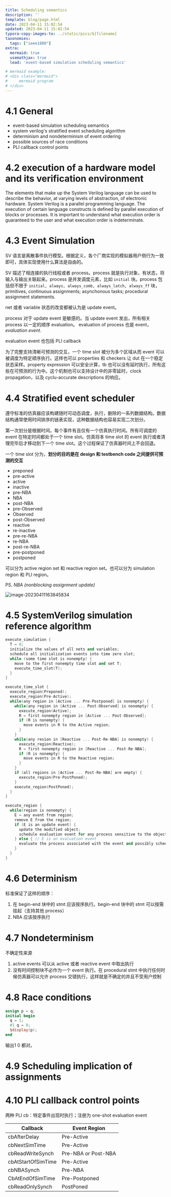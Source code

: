 ```yaml
---
title: Scheduling semantics
description: ''
template: blog/page.html
date: 2023-04-11 15:02:54
updated: 2023-04-11 15:02:54
typora-copy-images-to: ../static/pics/${filename}
taxonomies:
  tags: ["ieee1800"]
extra:
  mermaid: true
  usemathjax: true
  lead: 'event-based simulation scheduling semantics'

# mermaid example: 
# <div class="mermaid">
#     mermaid program
# </div>
---
```


# 4.1 General
- event-based simulation scheduling semantics
- system verilog's stratified event scheduling algorithm
- determinism and nondeterminism of event ordering
- possible sources of race conditions
- PLI callback control points

# 4.2 execution of a hardware model and its verification environment
The elements that make up the System Verilog language can be used to describe the behavior, at varying levels of abstraction, of electronic hardware. System Verilog is a parallel programming language. The execution of certain language constructs is defined by parallel execution of blocks or processes. It is important to understand what execution order is guaranteed to the user and what execution order is indeterminate.

# 4.3 Event Simulation
SV 语言是离散事件执行模型。根据定义，各个厂商实现的模拟器用户侧行为一致即可，具体实现使用什么算法是自由的。

SV 描述了相连接的执行线程或者 process。process 就是执行对象，有状态，将输入与输出关联起来。process 是并发调度元素，比如 `initial` 块。process 包括但不限于 `initial, always, always_comb, always_latch, always_ff` 块，primitives, continuous assignments; asynchonous tasks; procedural assignment statements.

net 或者 variable 状态的改变都被认为是 update event。

process 对于 update event 是敏感的。当 update event 发出，所有相关 process 以一定的顺序 evaluation。 evaluation of process 也是 event，*evaluation event*.

evaluation event 也包括 PLI callback

为了完整支持清晰可预测的交互，一个 time slot 被分为多个区域从而 event 可以被调度为特定顺序执行。这样也可以 properties 和 checkers 让 dut 在一个稳定状态采样。property expression 可以安全计算，tb 也可以没有延时执行，所有这些在可预测的行为中。这个机制也可以支持设计中的非零延时，clock propagation，以及 cyclu-accurate descriptions 的响应。

# 4.4 Stratified event scheduler
遵守标准的仿真器应该构建随时可动态调度，执行，删除的一系列数据结构。数据结构通常使用时间排序的链表实现，这种数据结构也容易实现二次划分。

第一次划分是根据时间。每个事件有且仅有一个仿真执行时间。所有可调度的 event 在特定时间都处于一个 time slot。仿真将本 time slot 的 event 执行或者清理完毕后才移动到下一个 time slot。这个过程保证了仿真器时间上不会回退。

一个 time slot 分为，**划分的目的是在 design 和 testbench code 之间提供可预测的交互**

- preponed
- pre-active
- active
- inactive
- pre-NBA
- NBA
- post-NBA
- pre-Observed
- Observed
- post-Observed
- reactive
- re-inactive
- pre-re-NBA
- re-NBA
- post-re-NBA
- pre-postponed
- postponed

可以分为 active region set 和 reactive region set。也可以分为 simulation region 和 PLI region。

PS. *NBA (nonblocking assignment update)*

![image-20230411163845834](https://wendajiang.github.io/pics/scheduling_semantics/image-20230411163845834.png)

# 4.5 SystemVerilog simulation reference algorithm
```cpp
execute_simulation {
  T = 0;
  initialize the values of all nets and variables;
  schedule all initialization events into time zero slot;
  while (some time slot is nonempty) {
    move to the first nonempty time slot and set T;
    execute_time_slot(T);
  }
}

execute_time_slot {
  execute_region(Preponed);
  execute_region(Pre-Active);
  while(any region in [Active ... Pre-Postponed] is nonempty) {
    while(any region in [Active ... Post-Observed] is nonempty) {
      execute_region(Active);
      R = first nonempty region in [Active ... Post-Observed];
      if (R is nonempty) {
        move events in R to the Active region;
      }
    } 
    while(any resion in [Reactive ... Post-Re-NBA] is nonempty) {
      execute_region(Reactive);
      R = first nonempty region in [Reactive ... Post-Re-NBA];
      if (R is nonempty) {
        move events in R to the Reactive region;
      }
    }
    if (all regions in [Active ... Post-Re-NBA] are empty) {
      execute_region(Pre-PostPoned);
    }
    execute_region(PostPoned);
  }
}

execute_region {
  while(region is nonempty) {
    E = any event from region;
    remove E from the region;
    if (E is an update event) {
      update the modified object;
      schedule evaluation event for any process sensitive to the object;
    } else { // E is an evaluation event
      evaluate the process associated with the event and possibly schedule further events for execution;
    }
  }
}
```

# 4.6 Determinism
标准保证了这样的顺序：
1. 在 begin-end 块中的 stmt 应该按序执行。begin-end 块中的 stmt 可以按需挂起（支持其他 process）
2. NBA 应该按序执行

# 4.7 Nondeterminism
不确定性来源
1. active events 可以从 active 或者 reactive event 中取出执行
2. 没有时间控制块不必作为一个 event 执行。在 procedural stmt 中执行任何时候仿真器可以允许 process 交错执行，这样就是不确定的并且不受用户控制

# 4.8 Race conditions
```verilog
assign p = q;
initial begin
  q = 1;
  #1 q = 0;
  $display(p);
end
```
输出1 0 都对。

# 4.9 Scheduling implication of assignments

# 4.10 PLI callback control points
两种 PLI cb：特定事件出现时执行；注册为 one-shot evaluation event


| Callback           | Event Region        |
| ------------------ | ------------------- |
| cbAfterDelay       | Pre-Active          |
| cbNextSimTime      | Pre-Active          |
| cbReadWriteSynch   | Pre-NBA or Post-NBA |
| cbAtStartOfSimTime | Pre-Active          |
| cbNBASynch         | Pre-NBA             |
| CbAtEndOfSimTime   | Pre-Postponed       |
| cbReadOnlySynch    | PostPoned           |

